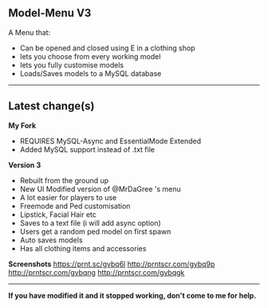 ## Model-Menu V3
A Menu that:

* Can be opened and closed using E in a clothing shop
* lets you choose from every working model
* lets you fully customise models
* Loads/Saves models to a MySQL database




----------
## Latest change(s)

**My Fork**
* REQUIRES MySQL-Async and EssentialMode Extended
* Added MySQL support instead of .txt file

**Version 3**
* Rebuilt from the ground up
* New UI Modified version of @MrDaGree 's menu
* A lot easier for players to use
* Freemode and Ped customisation
* Lipstick, Facial Hair etc
* Saves to a text file (i will add async option)
* Users get a random ped model on first spawn
* Auto saves models
* Has all clothing items and accessories 

**Screenshots**
https://prnt.sc/gvbq6l
http://prntscr.com/gvbq9p
http://prntscr.com/gvbqng
http://prntscr.com/gvbqgk

----------
**If you have modified it and it stopped working, don't come to me for help.**
